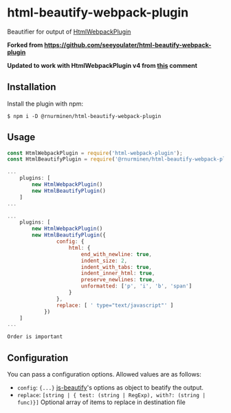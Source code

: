 # html-beautify-webpack-plugin
Beautifier for output of [HtmlWebpackPlugin](https://github.com/jantimon/html-webpack-plugin)

**Forked from https://github.com/seeyoulater/html-beautify-webpack-plugin**

**Updated to work with HtmlWebpackPlugin v4 from [this](https://github.com/seeyoulater/html-beautify-webpack-plugin/issues/9#issuecomment-637805966) comment**

Installation
------------
Install the plugin with npm:
```shell
$ npm i -D @rnurminen/html-beautify-webpack-plugin
```


Usage
-----------


```javascript
const HtmlWebpackPlugin = require('html-webpack-plugin');
const HtmlBeautifyPlugin = require('@rnurminen/html-beautify-webpack-plugin');

...
    plugins: [
        new HtmlWebpackPlugin()
        new HtmlBeautifyPlugin()
    ]
...
```

```javascript
...
    plugins: [
        new HtmlWebpackPlugin()
        new HtmlBeautifyPlugin({
                config: {
                    html: {
                        end_with_newline: true,
                        indent_size: 2,
                        indent_with_tabs: true,
                        indent_inner_html: true,
                        preserve_newlines: true,
                        unformatted: ['p', 'i', 'b', 'span']
                    }
                },
                replace: [ ' type="text/javascript"' ]
            })
    ]
...
```

    Order is important

Configuration
-------------
You can pass a configuration options.
Allowed values are as follows:

- `config`: `{...}` [js-beautify](https://github.com/beautify-web/js-beautify)'s options as object to beatify the output.
- `replace`: `[string | { test: (string | RegExp), with?: (string | func)}]` Optional array of items to replace in destination file

